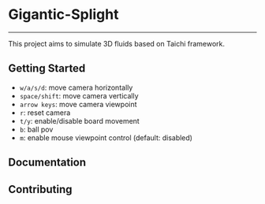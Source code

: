 # Gigantic-Splight

---
This project aims to simulate 3D fluids based on Taichi framework.

## Getting Started

- `w/a/s/d`: move camera horizontally
- `space/shift`: move camera vertically
- `arrow keys`: move camera viewpoint
- `r`: reset camera
- `t/y`: enable/disable board movement
- `b`: ball pov
- `m`: enable mouse viewpoint control (default: disabled)

## Documentation

## Contributing
